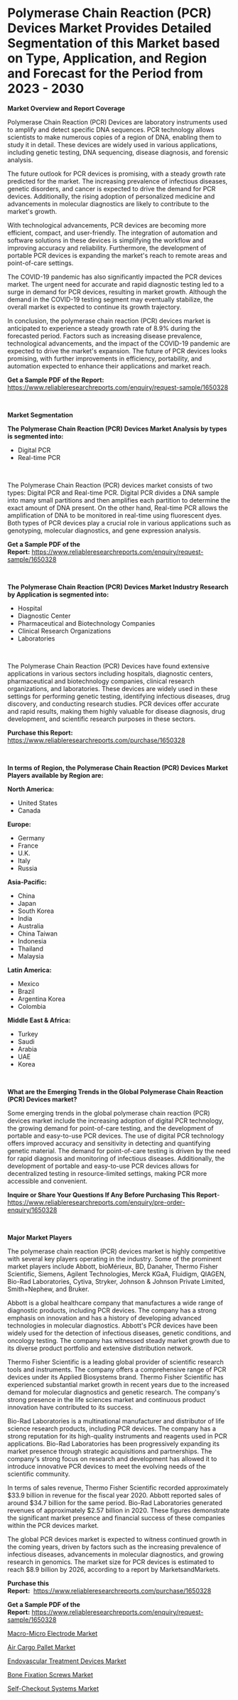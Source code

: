 <p><h1>Polymerase Chain Reaction (PCR) Devices Market Provides Detailed Segmentation of this Market based on Type, Application, and Region and Forecast for the Period from 2023 - 2030</h1></p><p><strong>Market Overview and Report Coverage</strong></p>
<p><p>Polymerase Chain Reaction (PCR) Devices are laboratory instruments used to amplify and detect specific DNA sequences. PCR technology allows scientists to make numerous copies of a region of DNA, enabling them to study it in detail. These devices are widely used in various applications, including genetic testing, DNA sequencing, disease diagnosis, and forensic analysis.</p><p>The future outlook for PCR devices is promising, with a steady growth rate predicted for the market. The increasing prevalence of infectious diseases, genetic disorders, and cancer is expected to drive the demand for PCR devices. Additionally, the rising adoption of personalized medicine and advancements in molecular diagnostics are likely to contribute to the market's growth.</p><p>With technological advancements, PCR devices are becoming more efficient, compact, and user-friendly. The integration of automation and software solutions in these devices is simplifying the workflow and improving accuracy and reliability. Furthermore, the development of portable PCR devices is expanding the market's reach to remote areas and point-of-care settings.</p><p>The COVID-19 pandemic has also significantly impacted the PCR devices market. The urgent need for accurate and rapid diagnostic testing led to a surge in demand for PCR devices, resulting in market growth. Although the demand in the COVID-19 testing segment may eventually stabilize, the overall market is expected to continue its growth trajectory.</p><p>In conclusion, the polymerase chain reaction (PCR) devices market is anticipated to experience a steady growth rate of 8.9% during the forecasted period. Factors such as increasing disease prevalence, technological advancements, and the impact of the COVID-19 pandemic are expected to drive the market's expansion. The future of PCR devices looks promising, with further improvements in efficiency, portability, and automation expected to enhance their applications and market reach.</p></p>
<p><strong>Get a Sample PDF of the Report:</strong> <a href="https://www.reliableresearchreports.com/enquiry/request-sample/1650328">https://www.reliableresearchreports.com/enquiry/request-sample/1650328</a></p>
<p>&nbsp;</p>
<p><strong>Market Segmentation</strong></p>
<p><strong>The Polymerase Chain Reaction (PCR) Devices Market Analysis by types is segmented into:</strong></p>
<p><ul><li>Digital PCR</li><li>Real-time PCR</li></ul></p>
<p>&nbsp;</p>
<p><p>The Polymerase Chain Reaction (PCR) devices market consists of two types: Digital PCR and Real-time PCR. Digital PCR divides a DNA sample into many small partitions and then amplifies each partition to determine the exact amount of DNA present. On the other hand, Real-time PCR allows the amplification of DNA to be monitored in real-time using fluorescent dyes. Both types of PCR devices play a crucial role in various applications such as genotyping, molecular diagnostics, and gene expression analysis.</p></p>
<p><strong>Get a Sample PDF of the Report:</strong>&nbsp;<a href="https://www.reliableresearchreports.com/enquiry/request-sample/1650328">https://www.reliableresearchreports.com/enquiry/request-sample/1650328</a></p>
<p>&nbsp;</p>
<p><strong>The Polymerase Chain Reaction (PCR) Devices Market Industry Research by Application is segmented into:</strong></p>
<p><ul><li>Hospital</li><li>Diagnostic Center</li><li>Pharmaceutical and Biotechnology Companies</li><li>Clinical Research Organizations</li><li>Laboratories</li></ul></p>
<p>&nbsp;</p>
<p><p>The Polymerase Chain Reaction (PCR) Devices have found extensive applications in various sectors including hospitals, diagnostic centers, pharmaceutical and biotechnology companies, clinical research organizations, and laboratories. These devices are widely used in these settings for performing genetic testing, identifying infectious diseases, drug discovery, and conducting research studies. PCR devices offer accurate and rapid results, making them highly valuable for disease diagnosis, drug development, and scientific research purposes in these sectors.</p></p>
<p><strong>Purchase this Report:</strong>&nbsp; <a href="https://www.reliableresearchreports.com/purchase/1650328">https://www.reliableresearchreports.com/purchase/1650328</a></p>
<p>&nbsp;</p>
<p><strong>In terms of Region, the Polymerase Chain Reaction (PCR) Devices Market Players available by Region are:</strong></p>
<p>
    <p> <strong> North America: </strong>
        <ul>
            <li>United States</li>
            <li>Canada</li>
        </ul>
        </p> 
    <p> <strong> Europe: </strong>
        <ul>
            <li>Germany</li>
            <li>France</li>
            <li>U.K.</li>
            <li>Italy</li>
            <li>Russia</li>
        </ul>
        </p> 
    <p> <strong> Asia-Pacific: </strong>
        <ul>
            <li>China</li>
            <li>Japan</li>
            <li>South Korea</li>
            <li>India</li>
            <li>Australia</li>
            <li>China Taiwan</li>
            <li>Indonesia</li>
            <li>Thailand</li>
            <li>Malaysia</li>
        </ul>
        </p> 
    <p> <strong> Latin America: </strong>
        <ul>
            <li>Mexico</li>
            <li>Brazil</li>
            <li>Argentina Korea</li>
            <li>Colombia</li>
        </ul>
        </p> 
    <p> <strong> Middle East & Africa: </strong>
        <ul>
            <li>Turkey</li>
            <li>Saudi</li>
            <li>Arabia</li>
            <li>UAE</li>
            <li>Korea</li>
        </ul>
    </p>
    </p>
<p>&nbsp;</p>
<p><strong>What are the Emerging Trends in the Global Polymerase Chain Reaction (PCR) Devices market?</strong></p>
<p><p>Some emerging trends in the global polymerase chain reaction (PCR) devices market include the increasing adoption of digital PCR technology, the growing demand for point-of-care testing, and the development of portable and easy-to-use PCR devices. The use of digital PCR technology offers improved accuracy and sensitivity in detecting and quantifying genetic material. The demand for point-of-care testing is driven by the need for rapid diagnosis and monitoring of infectious diseases. Additionally, the development of portable and easy-to-use PCR devices allows for decentralized testing in resource-limited settings, making PCR more accessible and convenient.</p></p>
<p><strong>Inquire or Share Your Questions If Any Before Purchasing This Report</strong>- <a href="https://www.reliableresearchreports.com/enquiry/pre-order-enquiry/1650328">https://www.reliableresearchreports.com/enquiry/pre-order-enquiry/1650328</a></p>
<p>&nbsp;</p>
<p><strong>Major Market Players</strong></p>
<p><p>The polymerase chain reaction (PCR) devices market is highly competitive with several key players operating in the industry. Some of the prominent market players include Abbott, bioMérieux, BD, Danaher, Thermo Fisher Scientific, Siemens, Agilent Technologies, Merck KGaA, Fluidigm, QIAGEN, Bio-Rad Laboratories, Cytiva, Stryker, Johnson & Johnson Private Limited, Smith+Nephew, and Bruker.</p><p>Abbott is a global healthcare company that manufactures a wide range of diagnostic products, including PCR devices. The company has a strong emphasis on innovation and has a history of developing advanced technologies in molecular diagnostics. Abbott's PCR devices have been widely used for the detection of infectious diseases, genetic conditions, and oncology testing. The company has witnessed steady market growth due to its diverse product portfolio and extensive distribution network.</p><p>Thermo Fisher Scientific is a leading global provider of scientific research tools and instruments. The company offers a comprehensive range of PCR devices under its Applied Biosystems brand. Thermo Fisher Scientific has experienced substantial market growth in recent years due to the increased demand for molecular diagnostics and genetic research. The company's strong presence in the life sciences market and continuous product innovation have contributed to its success.</p><p>Bio-Rad Laboratories is a multinational manufacturer and distributor of life science research products, including PCR devices. The company has a strong reputation for its high-quality instruments and reagents used in PCR applications. Bio-Rad Laboratories has been progressively expanding its market presence through strategic acquisitions and partnerships. The company's strong focus on research and development has allowed it to introduce innovative PCR devices to meet the evolving needs of the scientific community.</p><p>In terms of sales revenue, Thermo Fisher Scientific recorded approximately $33.9 billion in revenue for the fiscal year 2020. Abbott reported sales of around $34.7 billion for the same period. Bio-Rad Laboratories generated revenues of approximately $2.57 billion in 2020. These figures demonstrate the significant market presence and financial success of these companies within the PCR devices market.</p><p>The global PCR devices market is expected to witness continued growth in the coming years, driven by factors such as the increasing prevalence of infectious diseases, advancements in molecular diagnostics, and growing research in genomics. The market size for PCR devices is estimated to reach $8.9 billion by 2026, according to a report by MarketsandMarkets.</p></p>
<p><strong>Purchase this Report:</strong>&nbsp;&nbsp;<a href="https://www.reliableresearchreports.com/purchase/1650328">https://www.reliableresearchreports.com/purchase/1650328</a></p>
<p></p>
<p><strong>Get a Sample PDF of the Report:</strong>&nbsp;<a href="https://www.reliableresearchreports.com/enquiry/request-sample/1650328">https://www.reliableresearchreports.com/enquiry/request-sample/1650328</a></p>
<p><p><a href="https://www.linkedin.com/pulse/decoding-macro-micro-electrode-market-deep-dive-latest/">Macro-Micro Electrode Market</a></p><p><a href="https://medium.com/@leliajewess/air-cargo-pallet-market-size-growth-forecast-2023-2030-93fd7e4875a4">Air Cargo Pallet Market</a></p><p><a href="https://www.linkedin.com/pulse/endovascular-treatment-devices-market-size-growth/">Endovascular Treatment Devices Market</a></p><p><a href="https://medium.com/@abdulkoss1954/bone-fixation-screws-market-size-cagr-trends-2024-2030-6b466bc888ec">Bone Fixation Screws Market</a></p><p><a href="https://www.linkedin.com/pulse/self-checkout-systems-market-size-share-global-analysis-report/">Self-Checkout Systems Market</a></p></p>